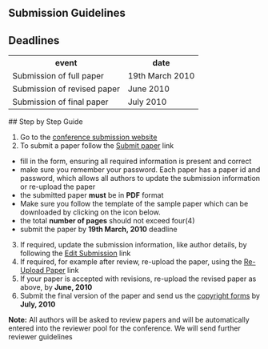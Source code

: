 ## Submission Guidelines

## Deadlines

<table class="info" style="width:100%;">
<tr><th>event</th><th>date</th></tr>
<tr ><td>Submission of full paper</td><td>19th March 2010</td></tr>  
<tr class="current"><td>Submission of revised paper</td><td>June 2010</td></tr>
<tr><td>Submission of final paper</td><td>July 2010</td></tr> 
</table>
<!--break-->
## Step by Step Guide

1. Go to the [conference submission website](http://conference.4m-association.org)
2. To submit a paper follow the [Submit paper](http://conference.4m-association.org/author/submit.php) link
  * fill in the form, ensuring all required information is present and correct
  * make sure you remember your password. Each paper has a paper id and password, which allows all authors to update the submission information or re-upload the paper
  * the submitted paper **must** be in **PDF** format
  * Make sure you follow the template of the sample paper which can be downloaded by clicking on the icon below. 
  * the total **number of pages** should not exceed four(4)
  * submit the paper by **19th March, 2010** deadline
3. If required, update the submission information, like author details, by following the [Edit Submission](http://conference.4m-association.org/author/edit.php) link
4. If required, for example after review, re-upload the paper, using the [Re-Upload Paper](http://conference.4m-association.org/author/upload.php?t=reup) link
5. If your paper is accepted with revisions, re-upload the revised paper as above, by **June, 2010**
6. Submit the final version of the paper and send us the [copyright forms](/4m-association/conference/2009/License_Agreemen.md)  by **July, 2010**

**Note:** All authors will be asked to review papers and will be automatically entered into the reviewer pool for the conference. We will send further reviewer guidelines